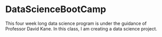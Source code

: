 # DataScienceBootCamp
This four week long data science program is under the guidance of Professor David Kane. In this class, I am creating a data science project. 
